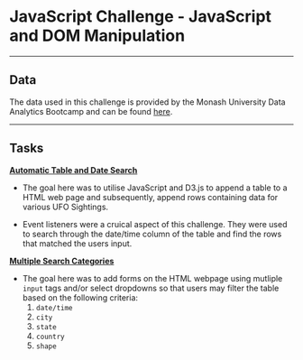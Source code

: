 # JavaScript Challenge - JavaScript and DOM Manipulation
---

## Data

The data used in this challenge is provided by the Monash University Data Analytics Bootcamp and can be found [here](https://github.com/poojaisabelle/javascript-challenge/blob/master/UFO-level-1/static/js/data.js).

---

## Tasks

**[Automatic Table and Date Search](https://github.com/poojaisabelle/javascript-challenge/tree/master/UFO-level-1)**

* The goal here was to utilise JavaScript and D3.js to append a table to a HTML web page and subsequently, append rows containing data for various UFO Sightings.

* Event listeners were a cruical aspect of this challenge. They were used to search through the date/time column of the table and find the rows that matched the users input.  

**[Multiple Search Categories](https://github.com/poojaisabelle/javascript-challenge/tree/master/UFO-level-2)**

* The goal here was to add forms on the HTML webpage using mutliple `input` tags and/or select dropdowns so that users may filter the table based on the following criteria:
  1. `date/time`
  2. `city`
  3. `state`
  4. `country`
  5. `shape`

